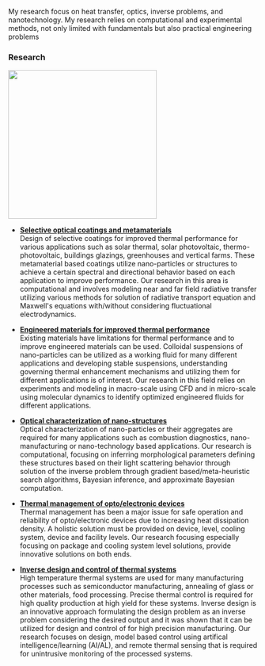 My research focus on heat transfer, optics, inverse problems, and nanotechnology.  My research relies on computational and experimental methods, not only limited with fundamentals but also practical engineering problems 

### Research

<img src="{{ site.github.url }}/images/deep_learning.png" height="300" width="300">


* [**Selective optical coatings and metamaterials**](http://www.vision.ee.ethz.ch/~cvlsegmentation/cob/)<br>
Design of selective coatings for improved thermal performance for various applications such as solar thermal, solar photovoltaic, thermo-photovoltaic, buildings glazings, greenhouses and vertical farms.  These metamaterial based coatings utilize nano-particles or structures to achieve a certain spectral and directional behavior based on each application to improve performance.  Our research in this area is computational and involves modeling near and far field radiative transfer utilizing various methods for solution of radiative transport equation and Maxwell's equations with/without considering fluctuational electrodynamics.  

* [**Engineered materials for improved thermal performance**](http://www.eecs.berkeley.edu/Research/Projects/CS/vision/grouping/mcg/)<br>
Existing materials have limitations for thermal performance and to improve engineered materials can be used.  Colloidal suspensions of nano-particles can be utilized as a working fluid for many different applications and  developing stable suspensions, understanding governing thermal enhancement mechanisms and utilizing them for different applications is of interest.  Our research in this field relies on experiments and modeling in macro-scale using CFD and in micro-scale using molecular dynamics to identify optimized engineered fluids for different applications.  

* [**Optical characterization of nano-structures**](http://www.vision.ee.ethz.ch/~biwiproposals/seism/index.html)<br>
Optical characterization of nano-particles or their aggregates are required for many applications such as combustion diagnostics, nano-manufacturing or nano-technology based applications. Our research is computational, focusing on inferring morphological parameters defining these structures based on their light scattering behavior through solution of the inverse problem through gradient based/meta-heuristic search algorithms, Bayesian inference, and approximate Bayesian computation.   

* [**Thermal management of opto/electronic devices**](https://imatge.upc.edu/web/resources/supervised-assessment-segmentation-hierarchies)<br>
Thermal management has been a major issue for safe operation and reliability of opto/electronic devices due to increasing heat dissipation density. A holistic solution must be provided on device, level, cooling system, device and facility levels.  Our research focusing especially focusing on package and cooling system level solutions, provide innovative solutions on both ends.  

* [**Inverse design and control of thermal systems**](https://imatge.upc.edu/web/resources/supervised-assessment-segmentation-hierarchies)<br>
High temperature thermal systems are used for many manufacturing processes such as semiconductor manufacturing, annealing of glass or other materials, food processing.  Precise thermal control is required for high quality production at high yield for these systems.  Inverse design is an innovative approach formulating the design problem as an inverse problem considering the desired output and it was shown that it can be utilized for design and control of for high precision manufacturing.  Our research focuses on design, model based control using artifical intelligence/learning (AI/AL), and remote thermal sensing that is required for unintrusive monitoring of the processed systems.  

 

